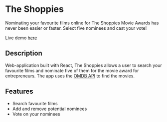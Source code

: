 # The Shoppies

Nominating your favourite films online for The Shoppies Movie Awards has never been easier or faster. Select five nominees and cast your vote!

Live demo [here](https://the-shoppies-movie-awards.netlify.app/)

## Description

Web-application built with React, The Shoppies allows a user to search your favourite films and nominate five of them for the movie award for entrepreneurs. The app uses the [OMDB API](https://www.omdbapi.com/) to find the movies.

## Features

- Search favourite films
- Add and remove potential nominees
- Vote on your nominees
